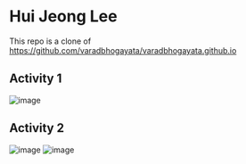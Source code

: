 # Hui Jeong Lee
This repo is a clone of https://github.com/varadbhogayata/varadbhogayata.github.io
## Activity 1
![image](https://github.com/huijeong1015/huijeong1015.github.io/assets/64668622/64bd76cf-647e-4ff2-a4e8-8e8a9f51c6f3)
## Activity 2
![image](https://github.com/huijeong1015/huijeong1015.github.io/assets/64668622/2127b920-f8a7-4782-b6a3-49f60bab8d57)
![image](https://github.com/huijeong1015/huijeong1015.github.io/assets/64668622/70763a5c-67f8-44ad-bffd-1d0c35b1060c)
